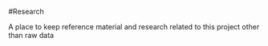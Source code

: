#Research

A place to keep reference material and research related to this project other than raw data
